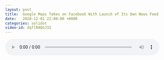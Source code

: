 ```yaml
---
layout: post
title:  Google Maps Takes on Facebook With Launch of Its Own News Feed
date:   2020-12-01 22:00:00 +0000
categories: solidot
video-id: dqflRAQSJ3I
---
```


<audio src="/assets/a7b369b736e4427ea2f676494748a1f7.mp3" style="width: 100%;" controls></audio>

